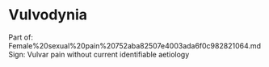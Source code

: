 # Vulvodynia

Part of: Female%20sexual%20pain%20752aba82507e4003ada6f0c982821064.md
Sign: Vulvar pain without current identifiable aetiology
